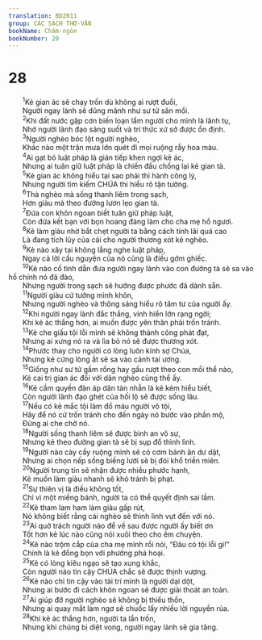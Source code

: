 ```yaml
---
translation: BD2011
group: CÁC SÁCH THƠ-VĂN
bookName: Châm-ngôn 
bookNumber: 20
---
```


<div class="title"><h1>28</h1></div>
<span class="verse ch_28_1">  <sup>1</sup>Kẻ gian ác sẽ chạy trốn dù không ai rượt đuổi,<br/>  Người ngay lành sẽ dũng mãnh như sư tử săn mồi.<br/></span>
<span class="verse ch_28_2">  <sup>2</sup>Khi đất nước gặp cơn biến loạn lắm người cho mình là lãnh tụ,<br/>  Nhờ người lãnh đạo sáng suốt và trí thức xứ sở được ổn định.<br/></span>
<span class="verse ch_28_3">  <sup>3</sup>Người nghèo bóc lột người nghèo,<br/>  Khác nào một trận mưa lớn quét đi mọi ruộng rẫy hoa màu.<br/></span>
<span class="verse ch_28_4">  <sup>4</sup>Ai gạt bỏ luật pháp là gián tiếp khen ngợi kẻ ác,<br/>  Nhưng ai tuân giữ luật pháp là chiến đấu chống lại kẻ gian tà.<br/></span>
<span class="verse ch_28_5">  <sup>5</sup>Kẻ gian ác không hiểu tại sao phải thi hành công lý,<br/>  Nhưng người tìm kiếm CHÚA thì hiểu rõ tận tường.<br/></span>
<span class="verse ch_28_6">  <sup>6</sup>Thà nghèo mà sống thanh liêm trong sạch,<br/>  Hơn giàu mà theo đường lươn lẹo gian tà.<br/></span>
<span class="verse ch_28_7">  <sup>7</sup>Ðứa con khôn ngoan biết tuân giữ pháp luật,<br/>  Còn đứa kết bạn với bọn hoang đàng làm cho cha mẹ hổ ngươi.<br/></span>
<span class="verse ch_28_8">  <sup>8</sup>Kẻ làm giàu nhờ bắt chẹt người ta bằng cách tính lãi quá cao<br/>  Là đang tích lũy của cải cho người thương xót kẻ nghèo.<br/></span>
<span class="verse ch_28_9">  <sup>9</sup>Kẻ nào xây tai không lắng nghe luật pháp,<br/>  Ngay cả lời cầu nguyện của nó cũng là điều gớm ghiếc.<br/></span>
<span class="verse ch_28_10">  <sup>10</sup>Kẻ nào cố tình dẫn đưa người ngay lành vào con đường tà sẽ sa vào hố chính nó đã đào,<br/>  Nhưng người trong sạch sẽ hưởng được phước đã dành sẵn.<br/></span>
<span class="verse ch_28_11">  <sup>11</sup>Người giàu cứ tưởng mình khôn,<br/>  Nhưng người nghèo và thông sáng hiểu rõ tâm tư của người ấy.<br/></span>
<span class="verse ch_28_12">  <sup>12</sup>Khi người ngay lành đắc thắng, vinh hiển lớn rạng ngời;<br/>  Khi kẻ ác thắng hơn, ai muốn được yên thân phải trốn tránh.<br/></span>
<span class="verse ch_28_13">  <sup>13</sup>Kẻ che giấu tội lỗi mình sẽ không thành công phát đạt,<br/>  Nhưng ai xưng nó ra và lìa bỏ nó sẽ được thương xót.<br/></span>
<span class="verse ch_28_14">  <sup>14</sup>Phước thay cho người có lòng luôn kính sợ Chúa,<br/>  Nhưng kẻ cứng lòng ắt sẽ sa vào cảnh tai ương.<br/></span>
<span class="verse ch_28_15">  <sup>15</sup>Giống như sư tử gầm rống hay gấu rượt theo con mồi thể nào,<br/>  Kẻ cai trị gian ác đối với dân nghèo cũng thể ấy.<br/></span>
<span class="verse ch_28_16">  <sup>16</sup>Kẻ cầm quyền đàn áp dân tàn nhẫn là kẻ kém hiểu biết,<br/>  Còn người lãnh đạo ghét của hối lộ sẽ được sống lâu.<br/></span>
<span class="verse ch_28_17">  <sup>17</sup>Nếu có kẻ mắc tội làm đổ máu người vô tội,<br/>  Hãy để nó cứ trốn tránh cho đến ngày nó bước vào phần mộ,<br/>  Ðừng ai che chở nó.<br/></span>
<span class="verse ch_28_18">  <sup>18</sup>Người sống thanh liêm sẽ được bình an vô sự,<br/>  Nhưng kẻ theo đường gian tà sẽ bị sụp đổ thình lình.<br/></span>
<span class="verse ch_28_19">  <sup>19</sup>Người nào cày cấy ruộng mình sẽ có cơm bánh ăn dư dật,<br/>  Nhưng ai chọn nếp sống biếng lười sẽ bị đói khổ triền miên.<br/></span>
<span class="verse ch_28_20">  <sup>20</sup>Người trung tín sẽ nhận được nhiều phước hạnh,<br/>  Kẻ muốn làm giàu nhanh sẽ khó tránh bị phạt.<br/></span>
<span class="verse ch_28_21">  <sup>21</sup>Sự thiên vị là điều không tốt,<br/>  Chỉ vì một miếng bánh, người ta có thể quyết định sai lầm.<br/></span>
<span class="verse ch_28_22">  <sup>22</sup>Kẻ tham lam ham làm giàu gấp rút,<br/>  Nó không biết rằng cái nghèo sẽ thình lình vụt đến với nó.<br/></span>
<span class="verse ch_28_23">  <sup>23</sup>Ai quở trách người nào để về sau được người ấy biết ơn<br/>  Tốt hơn kẻ lúc nào cũng nói xuôi theo cho êm chuyện.<br/></span>
<span class="verse ch_28_24">  <sup>24</sup>Kẻ nào trộm cắp của cha mẹ mình rồi nói, “Ðâu có tội lỗi gì!”<br/>  Chính là kẻ đồng bọn với phường phá hoại.<br/></span>
<span class="verse ch_28_25">  <sup>25</sup>Kẻ có lòng kiêu ngạo sẽ tạo xung khắc,<br/>  Còn người nào tin cậy CHÚA chắc sẽ được thịnh vượng.<br/></span>
<span class="verse ch_28_26">  <sup>26</sup>Kẻ nào chỉ tin cậy vào tài trí mình là người dại dột,<br/>  Nhưng ai bước đi cách khôn ngoan sẽ được giải thoát an toàn.<br/></span>
<span class="verse ch_28_27">  <sup>27</sup>Ai giúp đỡ người nghèo sẽ không bị thiếu thốn,<br/>  Nhưng ai quay mắt làm ngơ sẽ chuốc lấy nhiều lời nguyền rủa.<br/></span>
<span class="verse ch_28_28">  <sup>28</sup>Khi kẻ ác thắng hơn, người ta lẩn trốn,<br/>  Nhưng khi chúng bị diệt vong, người ngay lành sẽ gia tăng.<br/></span>
